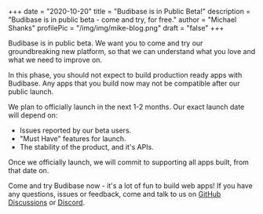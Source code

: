 +++ 
date = "2020-10-20" 
title = "Budibase is in Public Beta!" 
description = "Budibase is in public beta - come and try, for free." 
author = "Michael Shanks" 
profilePic = "/img/img/mike-blog.png"
draft = "false"
+++

Budibase is in public beta. We want you to come and try our groundbreaking new platform, so that we can understand what you love and what we need to improve on.

In this phase, you should not expect to build production ready apps with Budibase. Any apps that you build now may not be compatible after our public launch.

We plan to officially launch in the next 1-2 months. Our exact launch date will depend on:
- Issues reported by our beta users.
- "Must Have" features for launch.
- The stability of the product, and it's APIs.

Once we officially launch, we will commit to supporting all apps built, from that date on.

Come and try Budibase now - it's a lot of fun to build web apps! If you have any questions, issues or feedback, come and talk to us on [GitHub Discussions](https://github.com/Budibase/budibase/discussions) or [Discord](https://discord.com/invite/rCYayfe).
